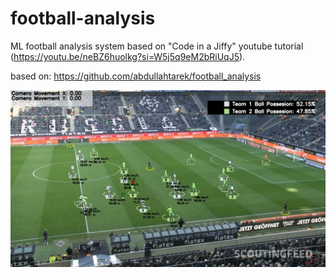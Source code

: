 # football-analysis
ML football analysis system based on "Code in a Jiffy" youtube tutorial (https://youtu.be/neBZ6huolkg?si=W5j5q9eM2bRiUqJ5).

based on: https://github.com/abdullahtarek/football_analysis

![image](image.png)
